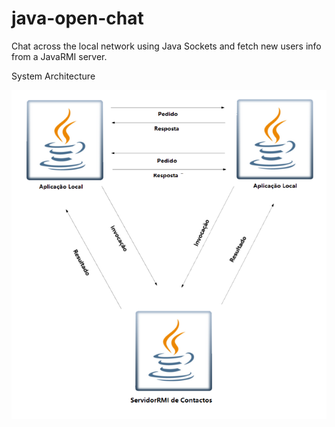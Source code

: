 # java-open-chat
Chat across the local network using Java Sockets and fetch new users info from a JavaRMI server.



System Architecture

![system architecture](architecture.png)
